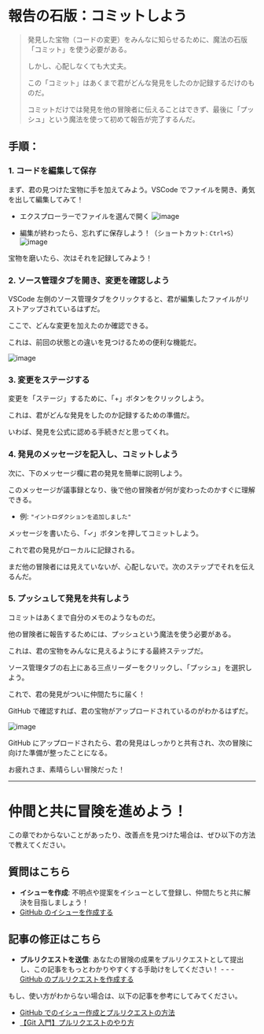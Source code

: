 # 報告の石版：コミットしよう

> 発見した宝物（コードの変更）をみんなに知らせるために、魔法の石版「コミット」を使う必要がある。
>
> しかし、心配しなくても大丈夫。
>
> この「コミット」はあくまで君がどんな発見をしたのか記録するだけのものだ。
>
> コミットだけでは発見を他の冒険者に伝えることはできず、最後に「プッシュ」という魔法を使って初めて報告が完了するんだ。

## 手順：

### 1. コードを編集して保存

まず、君の見つけた宝物に手を加えてみよう。VSCode でファイルを開き、勇気を出して編集してみて！

- エクスプローラーでファイルを選んで開く
  ![image](https://github.com/user-attachments/assets/ec393d26-8373-45a9-9a59-f0e71fe29e19)

- 編集が終わったら、忘れずに保存しよう！（ショートカット: `Ctrl+S`）
  ![image](https://github.com/user-attachments/assets/d5e53539-95ab-4644-8406-046d56bf672a)

宝物を磨いたら、次はそれを記録してみよう！

### 2. ソース管理タブを開き、変更を確認しよう

VSCode 左側のソース管理タブをクリックすると、君が編集したファイルがリストアップされているはずだ。

ここで、どんな変更を加えたのか確認できる。

これは、前回の状態との違いを見つけるための便利な機能だ。

![image](https://github.com/user-attachments/assets/31502f2c-035c-48e4-8969-8f1d72bf6a9f)

### 3. 変更をステージする

変更を「ステージ」するために、「+」ボタンをクリックしよう。

これは、君がどんな発見をしたのか記録するための準備だ。

いわば、発見を公式に認める手続きだと思ってくれ。

### 4. 発見のメッセージを記入し、コミットしよう

次に、下のメッセージ欄に君の発見を簡単に説明しよう。

このメッセージが議事録となり、後で他の冒険者が何が変わったのかすぐに理解できる。

- 例: `"イントロダクションを追加しました"`

メッセージを書いたら、「✓」ボタンを押してコミットしよう。

これで君の発見がローカルに記録される。

まだ他の冒険者には見えていないが、心配しないで。次のステップでそれを伝えるんだ。

### 5. プッシュして発見を共有しよう

コミットはあくまで自分のメモのようなものだ。

他の冒険者に報告するためには、プッシュという魔法を使う必要がある。

これは、君の宝物をみんなに見えるようにする最終ステップだ。

ソース管理タブの右上にある三点リーダーをクリックし、「プッシュ」を選択しよう。

これで、君の発見がついに仲間たちに届く！

GitHub で確認すれば、君の宝物がアップロードされているのがわかるはずだ。

![image](https://github.com/user-attachments/assets/cc8757ee-3224-49bd-90ce-8ef844288d3f)

GitHub にアップロードされたら、君の発見はしっかりと共有され、次の冒険に向けた準備が整ったことになる。

お疲れさま、素晴らしい冒険だった！

---

# 仲間と共に冒険を進めよう！

この章でわからないことがあったり、改善点を見つけた場合は、ぜひ以下の方法で教えてください。

## 質問はこちら

- **イシューを作成**: 不明点や提案をイシューとして登録し、仲間たちと共に解決を目指しましょう！
- [GitHub のイシューを作成する](https://github.com/airu3/git-lecture/issues)

## 記事の修正はこちら

- **プルリクエストを送信**: あなたの冒険の成果をプルリクエストとして提出し、この記事をもっとわかりやすくする手助けをしてください！ - - - [GitHub のプルリクエストを作成する](https://github.com/airu3/git-lecture/pulls)

もし、使い方がわからない場合は、以下の記事を参考にしてみてください。

- [GitHub でのイシュー作成とプルリクエストの方法](https://zenn.dev/posita33/articles/github_about_issue)
- [【Git 入門】プルリクエストのやり方](https://zenn.dev/gachigachi/articles/dcd833c56bd0ed#2.1.pull-request%E3%82%92%E4%BD%9C%E6%88%90%E3%81%99%E3%82%8B)